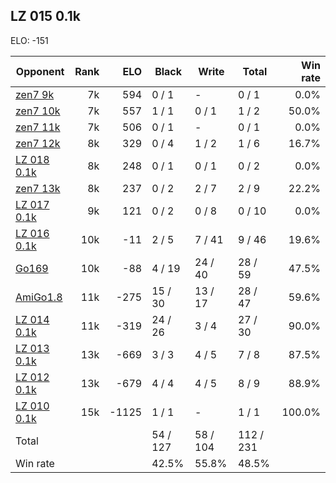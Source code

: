 ## LZ 015 0.1k ##

ELO: -151

Opponent | Rank | ELO | Black | Write | Total | Win rate
---------|-----:|----:|-------|-------|-------|-------:
[zen7 9k](zen7%209k.md) | 7k | 594 | 0 / 1 | - | 0 / 1 | 0.0%
[zen7 10k](zen7%2010k.md) | 7k | 557 | 1 / 1 | 0 / 1 | 1 / 2 | 50.0%
[zen7 11k](zen7%2011k.md) | 7k | 506 | 0 / 1 | - | 0 / 1 | 0.0%
[zen7 12k](zen7%2012k.md) | 8k | 329 | 0 / 4 | 1 / 2 | 1 / 6 | 16.7%
[LZ 018 0.1k](LZ%20018%200.1k.md) | 8k | 248 | 0 / 1 | 0 / 1 | 0 / 2 | 0.0%
[zen7 13k](zen7%2013k.md) | 8k | 237 | 0 / 2 | 2 / 7 | 2 / 9 | 22.2%
[LZ 017 0.1k](LZ%20017%200.1k.md) | 9k | 121 | 0 / 2 | 0 / 8 | 0 / 10 | 0.0%
[LZ 016 0.1k](LZ%20016%200.1k.md) | 10k | -11 | 2 / 5 | 7 / 41 | 9 / 46 | 19.6%
[Go169](Go169.md) | 10k | -88 | 4 / 19 | 24 / 40 | 28 / 59 | 47.5%
[AmiGo1.8](AmiGo1.8.md) | 11k | -275 | 15 / 30 | 13 / 17 | 28 / 47 | 59.6%
[LZ 014 0.1k](LZ%20014%200.1k.md) | 11k | -319 | 24 / 26 | 3 / 4 | 27 / 30 | 90.0%
[LZ 013 0.1k](LZ%20013%200.1k.md) | 13k | -669 | 3 / 3 | 4 / 5 | 7 / 8 | 87.5%
[LZ 012 0.1k](LZ%20012%200.1k.md) | 13k | -679 | 4 / 4 | 4 / 5 | 8 / 9 | 88.9%
[LZ 010 0.1k](LZ%20010%200.1k.md) | 15k | -1125 | 1 / 1 | - | 1 / 1 | 100.0%
Total | | | 54 / 127 | 58 / 104 | 112 / 231 | 
Win rate| | | 42.5% | 55.8% | 48.5% | 
